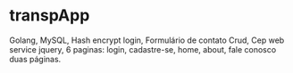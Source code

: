 # transpApp
Golang, MySQL, Hash encrypt login, Formulário de contato Crud, Cep web service jquery, 6 paginas: login, cadastre-se, home, about, fale conosco duas páginas.
